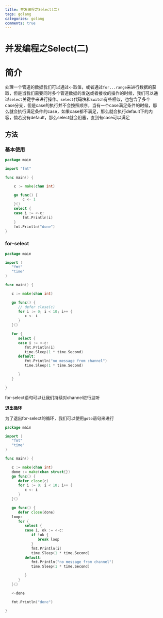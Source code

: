 ```yaml
---
title: 并发编程之Select(二)
tags: golang
categories: golang
comments: true
---
```


# 并发编程之Select(二)

# 简介

处理一个管道的数据我们可以通过`<-`取值，或者通过`for...range`来进行数据的获取，但是当我们需要同时多个管道数据的发送或者接收的操作的时候，我们可以通过`select`关键字来进行操作。`select`代码块和`switch`有些相似，也包含了多个case分支，但是case的执行并不会按照顺序，当有一个case满足条件的时候，那么就会执行满足条件的case，如果case都不满足，那么就会执行default下的内容，倘若没有default，那么select就会阻塞，直到有case可以满足

<!--more-->

## 方法

### 基本使用

```go
package main

import "fmt"

func main() {

	c := make(chan int)

	go func() {
		c <- 1
	}()
	select {
	case i := <-c:
		fmt.Println(i)
	}
	fmt.Println("done")
}
```

### for-select

```go
package main

import (
   "fmt"
   "time"
)

func main() {

   c := make(chan int)

   go func() {
      // defer close(c)
      for i := 0; i < 10; i++ {
         c <- i
      }
   }()

   for {
      select {
      case i := <-c:
         fmt.Println(i)
         time.Sleep(1 * time.Second)
      default:
         fmt.Println("no message from channel")
         time.Sleep(1 * time.Second)

      }
   }

}
```

for-select语句可以让我们持续对channel进行监听

**退出循环**

为了退出for-select的循环，我们可以使用`goto`语句来进行

```go
package main

import (
   "fmt"
   "time"
)

func main() {

   c := make(chan int)
   done := make(chan struct{})
   go func() {
      defer close(c)
      for i := 0; i < 10; i++ {
         c <- i
      }
   }()

   go func() {
      defer close(done)
   loop:
      for {
         select {
         case i, ok := <-c:
            if !ok {
               break loop
            }
            fmt.Println(i)
            time.Sleep(1 * time.Second)
         default:
            fmt.Println("no message from channel")
            time.Sleep(1 * time.Second)

         }
      }
   }()

   <-done

   fmt.Println("done")

}
```